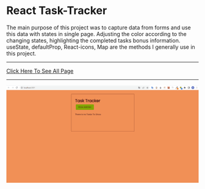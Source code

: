  # React Task-Tracker
The main purpose of this project was to capture data from forms and use this data with states in single page. Adjusting the color according to the changing states, highlighting the completed tasks bonus information.
useState, defaultProp, React-icons, Map are the methods I generally use in this project.
***

[Click Here To See All Page](https://task-tracker2022.netlify.app/)

***
![](https://github.com/MuazV/react-task_tracker/blob/master/src/assets/Animation.gif)